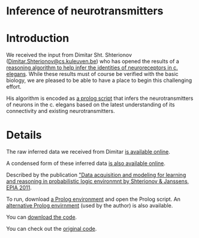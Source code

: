 # Inference of neurotransmitters

# Introduction

We received the input from Dimitar Sht. Shterionov (Dimitar.Shterionov@cs.kuleuven.be) who has opened the results of a [reasoning algorithm to help infer the identities of neuroreceptors in c. elegans](http://bit.ly/wlqht4).  While these results must of course be verified with the basic biology, we are pleased to be able to have a place to begin this  challenging effort. 

His algorithm is encoded as [a prolog script](http://en.wikipedia.org/wiki/Prolog) that infers the neurotransmitters of neurons in the c. elegans based on the latest understanding of its connectivity and existing neurotransmitters. 

# Details

The raw inferred data we received from Dimitar [is available online](http://j.mp/xzMKWS).

A condensed form of these inferred data [is also available online](http://j.mp/yMNjJo).

Described by the publication ["Data acquisition and modeling for learning and reasoning in probabilistic logic environmnt by Shterionov & Janssens, EPIA 2011](http://bit.ly/wlqht4).

To run, download [a Prolog environment](http://www.swi-prolog.org/) and open the Prolog script.  An [alternative Prolog envirnment](http://www.dcc.fc.up.pt/~vsc/Yap/) (used by the author) is also available.

You can [download the code](http://code.google.com/p/openworm/downloads/detail?name=NeurotransmitterInference.zip).

You can check out the [original code](http://code.google.com/p/openworm/source/browse/?repo=neuroml#hg%2FNeurotransmitterInference).